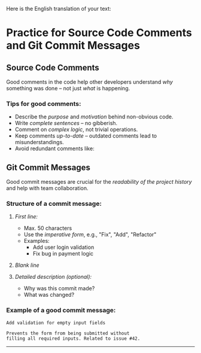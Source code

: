 Here is the English translation of your text:



#  Practice for Source Code Comments and Git Commit Messages

##  Source Code Comments

Good comments in the code help other developers  understand *why* something was done – not just *what* is happening.

###  Tips for good comments:

- Describe the *purpose* and *motivation* behind non-obvious code.
- Write *complete sentences* – no gibberish.
- Comment on *complex logic*, not trivial operations.
- Keep comments *up-to-date* – outdated comments lead to misunderstandings.
- Avoid redundant comments like:



##  Git Commit Messages

Good commit messages are crucial for the *readability of the project history* and help with team collaboration.

###  Structure of a commit message:

1. *First line:*  
   - Max. 50 characters  
   - Use the *imperative form*, e.g., "Fix", "Add", "Refactor"  
   - Examples:  
     - Add user login validation  
     - Fix bug in payment logic

2. *Blank line*

3. *Detailed description (optional):*  
   - Why was this commit made?  
   - What was changed?

###  Example of a good commit message:

```
Add validation for empty input fields

Prevents the form from being submitted without
filling all required inputs. Related to issue #42.
```

---
